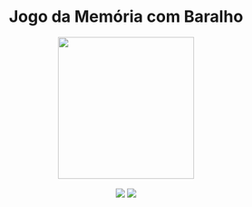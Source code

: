 <div align="center">
  <h1>Jogo da Memória com Baralho</h1>
  <img width=240px height=250px src='https://private-user-images.githubusercontent.com/110111018/284937254-33eee632-3294-40ad-99a5-3415b609f7e8.svg?jwt=eyJhbGciOiJIUzI1NiIsInR5cCI6IkpXVCJ9.eyJpc3MiOiJnaXRodWIuY29tIiwiYXVkIjoicmF3LmdpdGh1YnVzZXJjb250ZW50LmNvbSIsImtleSI6ImtleTEiLCJleHAiOjE3MDA2OTk1NDMsIm5iZiI6MTcwMDY5OTI0MywicGF0aCI6Ii8xMTAxMTEwMTgvMjg0OTM3MjU0LTMzZWVlNjMyLTMyOTQtNDBhZC05OWE1LTM0MTViNjA5ZjdlOC5zdmc_WC1BbXotQWxnb3JpdGhtPUFXUzQtSE1BQy1TSEEyNTYmWC1BbXotQ3JlZGVudGlhbD1BS0lBSVdOSllBWDRDU1ZFSDUzQSUyRjIwMjMxMTIzJTJGdXMtZWFzdC0xJTJGczMlMkZhd3M0X3JlcXVlc3QmWC1BbXotRGF0ZT0yMDIzMTEyM1QwMDI3MjNaJlgtQW16LUV4cGlyZXM9MzAwJlgtQW16LVNpZ25hdHVyZT1lZDg4YmIxYjViZTY0NWJjZWRmMWU2YjQ2MmJmM2YxM2U4OTRjZTgyOTViZGRmNWRkOWViZjA0ZDZjYzNhN2FjJlgtQW16LVNpZ25lZEhlYWRlcnM9aG9zdCZhY3Rvcl9pZD0wJmtleV9pZD0wJnJlcG9faWQ9MCJ9.W_FSYMx3oB90PNADUzf5n9WQ-XesT3O0bj7mA5R2RjM'>
  <br>
  <br>
  <img src="https://img.shields.io/github/license/lulu-ancacio/lulu-ancacio?style=plastic">
  <img src="http://img.shields.io/static/v1?label=language&message=python&color=rgb(0, 154, 69)&style=plastic">
</div>
